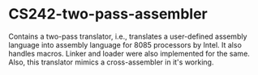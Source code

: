 CS242-two-pass-assembler
========================

Contains a two-pass translator, i.e., translates a user-defined assembly language into assembly language for 8085 processors by Intel. It also handles macros. Linker and loader were also implemented for the same. Also, this translator mimics a cross-assembler in it's working.
